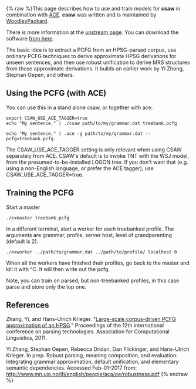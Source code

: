 {% raw %}This page describes how to use and train models for **csaw** in
combination with [ACE](../AceTop). **csaw** was written and is maintained
by [WoodleyPackard](/WoodleyPackard).

There is more information at the [upstream
page](http://sweaglesw.org/linguistics/csaw/). You can download the
software [from here](http://sweaglesw.org/linguistics/csaw/download/).

The basic idea is to extract a PCFG from an HPSG-parsed corpus, use
ordinary PCFG techniques to derive approximate HPSG derivations for
unseen sentences, and then use robust unification to derive MRS
structures from those approximate derivations. It builds on earlier work
by Yi Zhong, Stephan Oepen, and others.

## Using the PCFG (with ACE)

You can use this in a stand alone csaw, or together with ace.

    export CSAW_USE_ACE_TAGGER=true 
    echo "My sentence." | ./csaw path/to/my/grammar.dat treebank.pcfg
    
    echo "My sentence." | .ace -g path/to/my/grammar.dat --pcfg=treebank.pcfg

The CSAW\_USE\_ACE\_TAGGER setting is only relevant when using CSAW
separately from ACE. CSAW's default is to invoke TNT with the WSJ model,
from the presumed-to-be-installed LOGON tree. If you don't want that
(e.g. using a non-English language, or prefer the ACE tagger), use
CSAW\_USE\_ACE\_TAGGER=true.

## Training the PCFG

Start a master

    ./exmaster treebank.pcfg

In a different terminal, start a worker for each treebanked profile. The
arguments are grammar, profile, server host, level of grandparenting
(default is 2).

    ./exworker ../path/to/grammar.dat ../path/to/profile/ localhost 0

When all the workers have finished their profiles, go back to the master
and kill it with ^C. It will then write out the pcfg.

Note, you can train on parsed, but non-treebanked profiles, in this case
parse and store only the top one.

## References

Zhang, Yi, and Hans-Ulrich Krieger. "[Large-scale corpus-driven PCFG
approximation of an
HPSG](https://www.google.com/url?sa=t&rct=j&q=&esrc=s&source=web&cd=1&cad=rja&uact=8&ved=0ahUKEwiV9ePY8s7VAhVSaFAKHS2kC8IQFggoMAA&url=http%3A%2F%2Fwww.aclweb.org%2Fanthology%2FW11-2923&usg=AFQjCNFiPdIVpXpURRUB22FhdNkb-ihauQ)."
Proceedings of the 12th international conference on parsing
technologies. Association for Computational Linguistics, 2011.

Yi Zhang, Stephan Oepen, Rebecca Dridan, Dan Flickinger, and Hans-Ulrich
Krieger. In prep. Robust parsing, meaning composition, and evaluation:
Integrating grammar approximation, default unification, and elementary
semantic dependencies. Accessed Feb-01-2017 from:
<http://www.mn.uio.no/ifi/english/people/aca/oe/robustness.pdf>
{% endraw %}